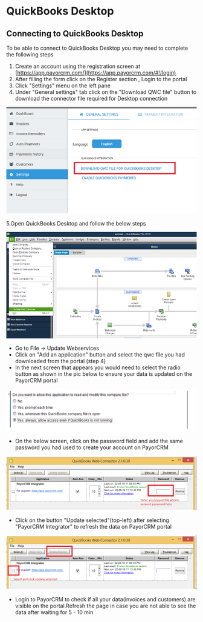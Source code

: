 # QuickBooks Desktop



## Connecting to QuickBooks Desktop

To be able to connect to QuickBooks Desktop you may need to complete the following steps

1. Create an account using the registration screen at [https://app.payorcrm.com/](https://app.payorcrm.com/#!/login)
2. After filling the form click on the Register section , Login to the portal
3. Click "Settings" menu on the left pane
4. Under "General settings" tab click on the "Download QWC file" button to download the connector file required for Desktop connection



![General settings -&amp;gt; Download QWC file](../.gitbook/assets/qwc-download.png)

5.Open QuickBooks Desktop and follow the below steps

![File -&amp;gt; Update Webservices](../.gitbook/assets/qb.PNG)

* Go to File -&gt; Update Webservices
* Click on "Add an application" button and select the qwc file you had downloaded from the portal \(step 4\)
* In the next screen that appears you would need to select the radio button as shown in the pic below to ensure your data is updated on the PayorCRM portal

![](../.gitbook/assets/qwc-sync-confirmation-popup.png)

* On the below screen, click on the password field and add the same password you had used to create your account on PayorCRM

![Enter your payorCRM admin account password in the red box](../.gitbook/assets/qbd-password.png)

* Click on the button "Update selected"\(top-left\) after selecting "PayorCRM Integrator" to refresh the data on PayorCRM portal

![Click update selected](../.gitbook/assets/qb-web-connector-update.png)

* Login to PayorCRM  to check if all your data\(invoices and customers\) are visible on the portal.Refresh the page in case you are not able to see the data after waiting for 5 - 10 min

